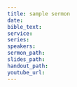 ```yaml
---
title: sample sermon
date:
bible_text:
service:
series:
speakers:
sermon_path:
slides_path:
handout_path:
youtube_url:
---
```

